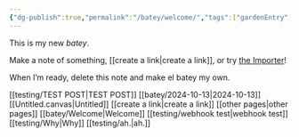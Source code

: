 ```yaml
---
{"dg-publish":true,"permalink":"/batey/welcome/","tags":["gardenEntry"]}
---
```



This is my new *batey*.

Make a note of something, [[create a link\|create a link]], or try [the Importer](https://help.obsidian.md/Plugins/Importer)!

When I’m ready, delete this note and make el batey my own.

[[testing/TEST POST\|TEST POST]]
[[batey/2024-10-13\|2024-10-13]]
[[Untitled.canvas|Untitled]]
[[create a link\|create a link]]
[[other pages\|other pages]]
[[batey/Welcome\|Welcome]]
[[testing/webhook test\|webhook test]]
[[testing/Why\|Why]]
[[testing/ah.\|ah.]]
